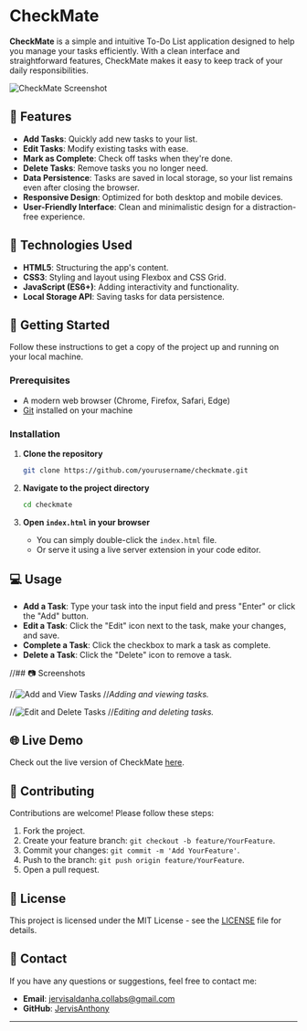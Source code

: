 # CheckMate

**CheckMate** is a simple and intuitive To-Do List application designed to help you manage your tasks efficiently. With a clean interface and straightforward features, CheckMate makes it easy to keep track of your daily responsibilities.

![CheckMate Screenshot](path-to-screenshot.png)

## 🌟 Features

- **Add Tasks**: Quickly add new tasks to your list.
- **Edit Tasks**: Modify existing tasks with ease.
- **Mark as Complete**: Check off tasks when they're done.
- **Delete Tasks**: Remove tasks you no longer need.
- **Data Persistence**: Tasks are saved in local storage, so your list remains even after closing the browser.
- **Responsive Design**: Optimized for both desktop and mobile devices.
- **User-Friendly Interface**: Clean and minimalistic design for a distraction-free experience.

## 🚀 Technologies Used

- **HTML5**: Structuring the app's content.
- **CSS3**: Styling and layout using Flexbox and CSS Grid.
- **JavaScript (ES6+)**: Adding interactivity and functionality.
- **Local Storage API**: Saving tasks for data persistence.

## 📖 Getting Started

Follow these instructions to get a copy of the project up and running on your local machine.

### Prerequisites

- A modern web browser (Chrome, Firefox, Safari, Edge)
- [Git](https://git-scm.com/) installed on your machine

### Installation

1. **Clone the repository**

   ```bash
   git clone https://github.com/yourusername/checkmate.git
   ```

2. **Navigate to the project directory**

   ```bash
   cd checkmate
   ```

3. **Open `index.html` in your browser**

   - You can simply double-click the `index.html` file.
   - Or serve it using a live server extension in your code editor.

## 💻 Usage

- **Add a Task**: Type your task into the input field and press "Enter" or click the "Add" button.
- **Edit a Task**: Click the "Edit" icon next to the task, make your changes, and save.
- **Complete a Task**: Click the checkbox to mark a task as complete.
- **Delete a Task**: Click the "Delete" icon to remove a task.

//## 📷 Screenshots

//![Add and View Tasks](path-to-add-view-tasks-screenshot.png)
//*Adding and viewing tasks.*

//![Edit and Delete Tasks](path-to-edit-delete-tasks-screenshot.png)
//*Editing and deleting tasks.*

## 🌐 Live Demo

Check out the live version of CheckMate [here](https://JervisAnthony.github.io/checkmate/).

## 🤝 Contributing

Contributions are welcome! Please follow these steps:

1. Fork the project.
2. Create your feature branch: `git checkout -b feature/YourFeature`.
3. Commit your changes: `git commit -m 'Add YourFeature'`.
4. Push to the branch: `git push origin feature/YourFeature`.
5. Open a pull request.

## 📄 License

This project is licensed under the MIT License - see the [LICENSE](LICENSE) file for details.

## 📧 Contact

If you have any questions or suggestions, feel free to contact me:

- **Email**: jervisaldanha.collabs@gmail.com
- **GitHub**: [JervisAnthony](https://github.com/JervisAnthony) 

---
